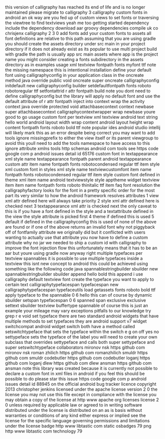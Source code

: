 this version of calligraphy has reached its end of life and is no longer maintained please migrate to calligraphy 3 calligraphy custom fonts in android an ok way are you fed up of custom views to set fonts or traversing the viewtree to find textviews yeah me too getting started dependency include the dependency download aar groovy dependencies compile uk co chrisjenx calligraphy 2 3 0 add fonts add your custom fonts to assets all font definitions are relative to this path assuming that you are using gradle you should create the assets directory under src main in your project directory if it does not already exist as its popular to use multi project build with gradle the path is usually app src main assets where app is the project name you might consider creating a fonts subdirectory in the assets directory as in examples usage xml textview fontpath fonts myfont ttf note the missing namespace this is intentional installation define your default font using calligraphyconfig in your application class in the oncreate method java override public void oncreate super oncreate calligraphyconfig initdefault new calligraphyconfig builder setdefaultfontpath fonts roboto robotoregular ttf setfontattrid r attr fontpath build note you dont need to define calligraphyconfig but the library will apply no default font and use the default attribute of r attr fontpath inject into context wrap the activity context java override protected void attachbasecontext context newbase super attachbasecontext calligraphycontextwrapper wrap newbase youre good to go usage custom font per textview xml textview android text string hello world android layout width wrap content android layout height wrap content fontpath fonts roboto bold ttf note popular ides android studio intellij will likely mark this as an error despite being correct you may want to add tools ignore missingprefix to either the view itself or its parent viewgroup to avoid this youll need to add the tools namespace to have access to this ignore attribute xmlns tools http schemas android com tools see https code google com p android issues detail id 65176 custom font in textappearance xml style name textappearance fontpath parent android textappearance custom attr item name fontpath fonts robotocondensed regular ttf item style xml custom font in styles xml style name textviewcustomfont item name fontpath fonts robotocondensed regular ttf item style custom font defined in theme xml item name android textviewstyle style apptheme widget textview item item name fontpath fonts roboto thinitalic ttf item faq font resolution the calligraphyfactory looks for the font in a pretty specific order for the most part its very similar to how the android framework resolves attributes 1 view xml attr defined here will always take priority 2 style xml attr defined here is checked next 3 textappearance xml attr is checked next the only caveat to this is if you have a font defined in the style and a textattribute defined in the view the style attribute is picked first 4 theme if defined this is used 5 default if defined in the calligraphyconfig this is used of none of the above are found or if one of the above returns an invalid font why not piggyback off of fontfamily attribute we originally did but it conflicted with users wanting to actually use that attribute you now have to define a custom attribute why no jar we needed to ship a custom id with calligraphy to improve the font injection flow this unfortunately means that it has to be an aar but youre using gradle now anyway right multiple typefaces per textview spannables it is possible to use multiple typefaces inside a textview this isnt new concept to android this could be achieved using something like the following code java spannablestringbuilder sbuilder new spannablestringbuilder sbuilder append hello bold this append i use calligraphy default textview font create the typeface you want to apply to certain text calligraphytypefacespan typefacespan new calligraphytypefacespan typefaceutils load getassets fonts roboto bold ttf apply typeface to the spannable 0 6 hello this can of course by dynamic sbuilder setspan typefacespan 0 6 spanned span exclusive exclusive settext sbuilder textview buffertype spannable of course this is just an example your mileage may vary exceptions pitfalls to our knowledge try grep r e void set typeface there are two standard android widgets that have multiple methods to set typefaces they are android support v7 widget switchcompat android widget switch both have a method called setswitchtypeface that sets the typeface within the switch e g on off yes no settypeface sets the typeface of the label you will need to create your own subclass that overrides settypeface and calls both super settypeface and super setswitchtypeface collaborators mironov nsk https github com mironov nsk roman zhilich https github com romanzhilich smuldr https github com smuldr codebutler https github com codebutler loganj https github com loganj dlew https github com dlew ansman https github com ansman note this library was created because it is currently not possible to declare a custom font in xml files in android if you feel this should be possible to do please star this issue https code google com p android issues detail id 88945 on the official android bug tracker licence copyright 2013 christopher jenkins licensed under the apache license version 2 0 the license you may not use this file except in compliance with the license you may obtain a copy of the license at http www apache org licenses license 2 0 unless required by applicable law or agreed to in writing software distributed under the license is distributed on an as is basis without warranties or conditions of any kind either express or implied see the license for the specific language governing permissions and limitations under the license badge http www libtastic com static osbadges 79 png http www libtastic com technology 79